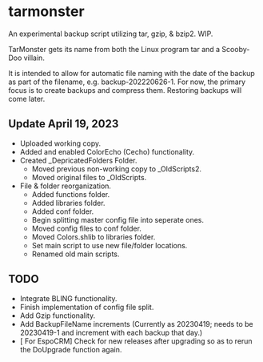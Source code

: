 # tarmonster
An experimental backup script utilizing tar, gzip, &amp; bzip2.  WIP.

TarMonster gets its name from both the Linux program tar and a Scooby-Doo villain.

It is intended to allow for automatic file naming with the date of the backup as part of the filename, e.g. backup-202220626-1.
For now, the primary focus is to create backups and compress them.  Restoring backups will come later.

## Update April 19, 2023
- Uploaded working copy.
- Added and enabled ColorEcho (Cecho) functionality.
- Created _DepricatedFolders Folder.
  - Moved previous non-working copy to _OldScripts2.
  - Moved original files to _OldScripts.
- File & folder reorganization.
  - Added functions folder.
  - Added libraries folder.
  - Added conf folder.
  - Begin splitting master config file into seperate ones.
  - Moved config files to conf folder.
  - Moved Colors.shlib to libraries folder.
  - Set main script to use new file/folder locations.
  - Renamed old main scripts.


## TODO
- Integrate BLING functionality.
- Finish implementation of config file split.
- Add Gzip functionality.
- Add BackupFileName increments (Currently as 20230419; needs to be 20230419-1 and increment with each backup that day.)
- [ For EspoCRM] Check for new releases after upgrading so as to rerun the DoUpgrade function again.
